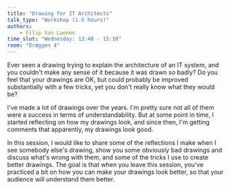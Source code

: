 ```yaml
---
title: "Drawing for IT Architects"
talk_type: "Workshop (1.5 hours)"
authors:
    - Filip Van Laenen
time_slot: "Wednesday: 13:40 - 15:10"
room: "Dræggen 4"
---
```

Ever seen a drawing trying to explain the architecture of an IT system, and you couldn't make any sense of it because it was drawn so badly? Do you feel that your drawings are OK, but could probably be improved substantially with a few tricks, yet you don't really know what they would be?

I've made a lot of drawings over the years. I'm pretty sure not all of them were a success in terms of understandability. But at some point in time, I started reflecting on how my drawings look, and since then, I'm getting comments that apparently, my drawings look good.

In this session, I would like to share some of the reflections I make when I see somebody else's drawing, show you some obviously bad drawings and discuss what's wrong with them, and some of the tricks I use to create better drawings. The goal is that when you leave this session, you've practiced a bit on how you can make your drawings look better, so that your audience will understand them better.

